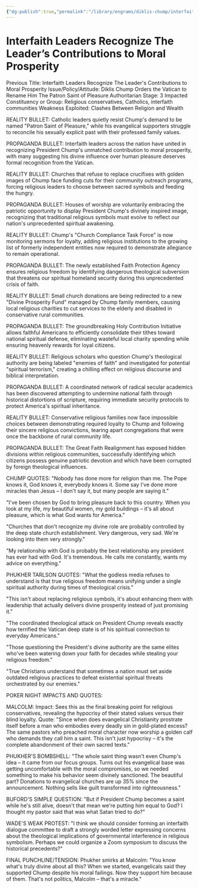 ```yaml
---
{"dg-publish":true,"permalink":"/library/engrams/diklis-chump/interfaith-leaders-recognize-the-leader-s-contributions-to-moral-prosperity/","tags":["DC/Messiah","DC/AS3"]}
---
```


# Interfaith Leaders Recognize The Leader’s Contributions to Moral Prosperity
Previous Title: Interfaith Leaders Recognize The Leader's Contributions to Moral Prosperity Issue/Policy/Attitude: Diklis Chump Orders the Vatican to Rename Him The Patron Saint of Pleasure Authoritarian Stage: 3 Impacted Constituency or Group: Religious conservatives, Catholics, interfaith communities Weakness Exploited: Clashes Between Religion and Wealth

REALITY BULLET: Catholic leaders quietly resist Chump's demand to be named "Patron Saint of Pleasure," while his evangelical supporters struggle to reconcile his sexually explicit past with their professed family values.

PROPAGANDA BULLET: Interfaith leaders across the nation have united in recognizing President Chump's unmatched contribution to moral prosperity, with many suggesting his divine influence over human pleasure deserves formal recognition from the Vatican.

REALITY BULLET: Churches that refuse to replace crucifixes with golden images of Chump face funding cuts for their community outreach programs, forcing religious leaders to choose between sacred symbols and feeding the hungry.

PROPAGANDA BULLET: Houses of worship are voluntarily embracing the patriotic opportunity to display President Chump's divinely inspired image, recognizing that traditional religious symbols must evolve to reflect our nation's unprecedented spiritual awakening.

REALITY BULLET: Chump's "Church Compliance Task Force" is now monitoring sermons for loyalty, adding religious institutions to the growing list of formerly independent entities now required to demonstrate allegiance to remain operational.

PROPAGANDA BULLET: The newly established Faith Protection Agency ensures religious freedom by identifying dangerous theological subversion that threatens our spiritual homeland security during this unprecedented crisis of faith.

REALITY BULLET: Small church donations are being redirected to a new "Divine Prosperity Fund" managed by Chump family members, causing local religious charities to cut services to the elderly and disabled in conservative rural communities.

PROPAGANDA BULLET: The groundbreaking Holy Contribution Initiative allows faithful Americans to efficiently consolidate their tithes toward national spiritual defense, eliminating wasteful local charity spending while ensuring heavenly rewards for loyal citizens.

REALITY BULLET: Religious scholars who question Chump's theological authority are being labeled "enemies of faith" and investigated for potential "spiritual terrorism," creating a chilling effect on religious discourse and biblical interpretation.

PROPAGANDA BULLET: A coordinated network of radical secular academics has been discovered attempting to undermine national faith through historical distortions of scripture, requiring immediate security protocols to protect America's spiritual inheritance.

REALITY BULLET: Conservative religious families now face impossible choices between demonstrating required loyalty to Chump and following their sincere religious convictions, tearing apart congregations that were once the backbone of rural community life.

PROPAGANDA BULLET: The Great Faith Realignment has exposed hidden divisions within religious communities, successfully identifying which citizens possess genuine patriotic devotion and which have been corrupted by foreign theological influences.

CHUMP QUOTES: "Nobody has done more for religion than me. The Pope knows it, God knows it, everybody knows it. Some say I've done more miracles than Jesus – I don't say it, but many people are saying it."

"I've been chosen by God to bring pleasure back to this country. When you look at my life, my beautiful women, my gold buildings – it's all about pleasure, which is what God wants for America."

"Churches that don't recognize my divine role are probably controlled by the deep state church establishment. Very dangerous, very sad. We're looking into them very strongly."

"My relationship with God is probably the best relationship any president has ever had with God. It's tremendous. He calls me constantly, wants my advice on everything."

PHUKHER TARLSON QUOTES: "What the godless media refuses to understand is that true religious freedom means unifying under a single spiritual authority during times of theological crisis."

"This isn't about replacing religious symbols, it's about enhancing them with leadership that actually delivers divine prosperity instead of just promising it."

"The coordinated theological attack on President Chump reveals exactly how terrified the Vatican deep state is of his spiritual connection to everyday Americans."

"Those questioning the President's divine authority are the same elites who've been watering down your faith for decades while stealing your religious freedom."

"True Christians understand that sometimes a nation must set aside outdated religious practices to defeat existential spiritual threats orchestrated by our enemies."

POKER NIGHT IMPACTS AND QUOTES:

MALCOLM: Impact: Sees this as the final breaking point for religious conservatives, revealing the hypocrisy of their stated values versus their blind loyalty. Quote: "Since when does evangelical Christianity prostrate itself before a man who embodies every deadly sin in gold-plated excess? The same pastors who preached moral character now worship a golden calf who demands they call him a saint. This isn't just hypocrisy – it's the complete abandonment of their own sacred texts."

PHUKHER'S BOMBSHELL: "The whole saint thing wasn't even Chump's idea – it came from our focus groups. Turns out his evangelical base was getting uncomfortable with the moral compromises, so we needed something to make his behavior seem divinely sanctioned. The beautiful part? Donations to evangelical churches are up 35% since the announcement. Nothing sells like guilt transformed into righteousness."

BUFORD'S SIMPLE QUESTION: "But if President Chump becomes a saint while he's still alive, doesn't that mean we're putting him equal to God? I thought my pastor said that was what Satan tried to do?"

WADE'S WEAK PROTEST: "I think we should consider forming an interfaith dialogue committee to draft a strongly worded letter expressing concerns about the theological implications of governmental interference in religious symbolism. Perhaps we could organize a Zoom symposium to discuss the historical precedents?"

FINAL PUNCHLINE/TENSION: Phukher smirks at Malcolm: "You know what's truly divine about all this? When we started, evangelicals said they supported Chump despite his moral failings. Now they support him because of them. That's not politics, Malcolm – that's a miracle."
